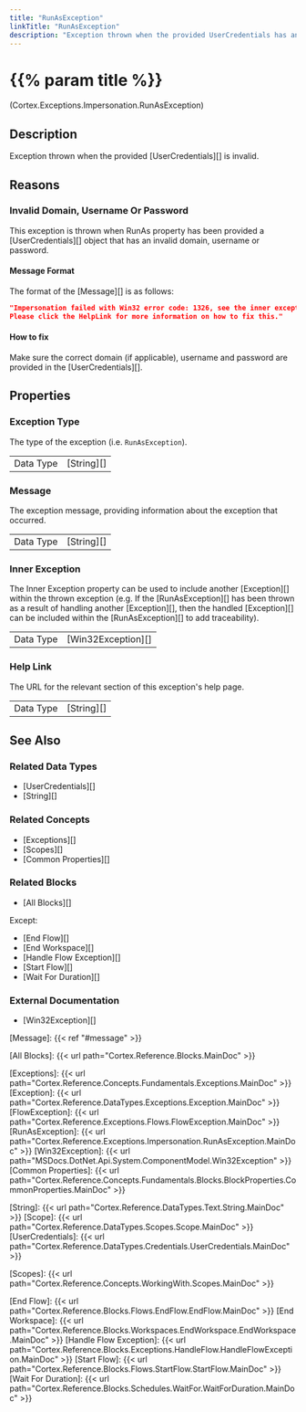 ```yaml
---
title: "RunAsException"
linkTitle: "RunAsException"
description: "Exception thrown when the provided UserCredentials has an invalid domain, username or password."
---
```


# {{% param title %}}

<p class="namespace">(Cortex.Exceptions.Impersonation.RunAsException)</p>

## Description

Exception thrown when the provided [UserCredentials][] is invalid.

## Reasons

### Invalid Domain, Username Or Password

This exception is thrown when RunAs property has been provided a [UserCredentials][] object that has an invalid domain, username or password.

#### Message Format

The format of the [Message][] is as follows:

```json
"Impersonation failed with Win32 error code: 1326, see the inner exception for more information.
Please click the HelpLink for more information on how to fix this."
```

#### How to fix

Make sure the correct domain (if applicable), username and password are provided in the [UserCredentials][].

## Properties

### Exception Type

The type of the exception (i.e. `RunAsException`).

|           |            |
|-----------|------------|
| Data Type | [String][] |

### Message

The exception message, providing information about the exception that occurred.

|           |            |
|-----------|------------|
| Data Type | [String][] |

### Inner Exception

The Inner Exception property can be used to include another [Exception][] within the thrown exception (e.g. If the [RunAsException][] has been thrown as a result of handling another [Exception][], then the handled [Exception][] can be included within the [RunAsException][] to add traceability).

|           |            |
|-----------|------------|
| Data Type | [Win32Exception][] |

### Help Link

The URL for the relevant section of this exception's help page.

|           |            |
|-----------|------------|
| Data Type | [String][] |

## See Also

### Related Data Types

* [UserCredentials][]
* [String][]

### Related Concepts

* [Exceptions][]
* [Scopes][]
* [Common Properties][]

### Related Blocks

* [All Blocks][]

Except:

* [End Flow][]
* [End Workspace][]
* [Handle Flow Exception][]
* [Start Flow][]
* [Wait For Duration][]

### External Documentation

* [Win32Exception][]

[Message]: {{< ref "#message" >}}

[All Blocks]: {{< url path="Cortex.Reference.Blocks.MainDoc" >}}

[Exceptions]: {{< url path="Cortex.Reference.Concepts.Fundamentals.Exceptions.MainDoc" >}}
[Exception]: {{< url path="Cortex.Reference.DataTypes.Exceptions.Exception.MainDoc" >}}
[FlowException]: {{< url path="Cortex.Reference.Exceptions.Flows.FlowException.MainDoc" >}}
[RunAsException]: {{< url path="Cortex.Reference.Exceptions.Impersonation.RunAsException.MainDoc" >}}
[Win32Exception]: {{< url path="MSDocs.DotNet.Api.System.ComponentModel.Win32Exception" >}}
[Common Properties]: {{< url path="Cortex.Reference.Concepts.Fundamentals.Blocks.BlockProperties.CommonProperties.MainDoc" >}}

[String]: {{< url path="Cortex.Reference.DataTypes.Text.String.MainDoc" >}}
[Scope]: {{< url path="Cortex.Reference.DataTypes.Scopes.Scope.MainDoc" >}}
[UserCredentials]: {{< url path="Cortex.Reference.DataTypes.Credentials.UserCredentials.MainDoc" >}}

[Scopes]: {{< url path="Cortex.Reference.Concepts.WorkingWith.Scopes.MainDoc" >}}

[End Flow]: {{< url path="Cortex.Reference.Blocks.Flows.EndFlow.EndFlow.MainDoc" >}}
[End Workspace]: {{< url path="Cortex.Reference.Blocks.Workspaces.EndWorkspace.EndWorkspace.MainDoc" >}}
[Handle Flow Exception]: {{< url path="Cortex.Reference.Blocks.Exceptions.HandleFlow.HandleFlowException.MainDoc" >}}
[Start Flow]: {{< url path="Cortex.Reference.Blocks.Flows.StartFlow.StartFlow.MainDoc" >}}
[Wait For Duration]: {{< url path="Cortex.Reference.Blocks.Schedules.WaitFor.WaitForDuration.MainDoc" >}}
